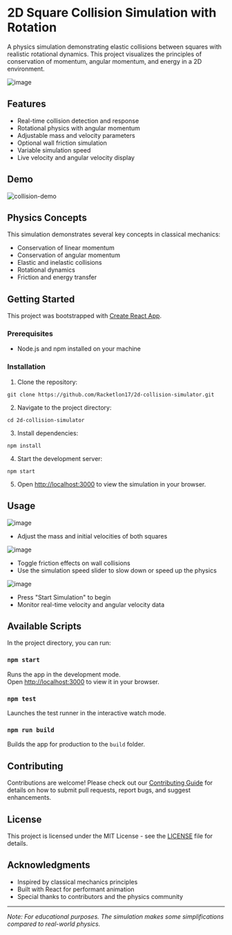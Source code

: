 # 2D Square Collision Simulation with Rotation

A physics simulation demonstrating elastic collisions between squares with realistic rotational dynamics. This project visualizes the principles of conservation of momentum, angular momentum, and energy in a 2D environment.

![image](https://github.com/user-attachments/assets/5e41962f-ca1d-4eb2-b985-614f51148a27)


## Features

- Real-time collision detection and response
- Rotational physics with angular momentum
- Adjustable mass and velocity parameters
- Optional wall friction simulation
- Variable simulation speed
- Live velocity and angular velocity display

## Demo

![collision-demo](https://github.com/user-attachments/assets/2bfe347e-8839-4818-b0b0-9c5cd243ff67)



## Physics Concepts

This simulation demonstrates several key concepts in classical mechanics:
- Conservation of linear momentum
- Conservation of angular momentum
- Elastic and inelastic collisions
- Rotational dynamics
- Friction and energy transfer

## Getting Started

This project was bootstrapped with [Create React App](https://github.com/facebook/create-react-app).

### Prerequisites

- Node.js and npm installed on your machine

### Installation

1. Clone the repository:
```
git clone https://github.com/Racketlon17/2d-collision-simulator.git
```

2. Navigate to the project directory:
```
cd 2d-collision-simulator
```

3. Install dependencies:
```
npm install
```

4. Start the development server:
```
npm start
```

5. Open [http://localhost:3000](http://localhost:3000) to view the simulation in your browser.

## Usage

![image](https://github.com/user-attachments/assets/480bd1ce-c206-467e-8620-84cba0ad6182)
- Adjust the mass and initial velocities of both squares

![image](https://github.com/user-attachments/assets/3605a652-ab6d-4354-9c9b-285f0693cdc0)
- Toggle friction effects on wall collisions
- Use the simulation speed slider to slow down or speed up the physics

![image](https://github.com/user-attachments/assets/af301064-aa73-428b-875a-fd4d90aaea90)
- Press "Start Simulation" to begin
- Monitor real-time velocity and angular velocity data

## Available Scripts

In the project directory, you can run:

### `npm start`

Runs the app in the development mode.\
Open [http://localhost:3000](http://localhost:3000) to view it in your browser.

### `npm test`

Launches the test runner in the interactive watch mode.

### `npm run build`

Builds the app for production to the `build` folder.

## Contributing

Contributions are welcome! Please check out our [Contributing Guide](CONTRIBUTING.md) for details on how to submit pull requests, report bugs, and suggest enhancements.

## License

This project is licensed under the MIT License - see the [LICENSE](LICENSE) file for details.

## Acknowledgments

- Inspired by classical mechanics principles
- Built with React for performant animation
- Special thanks to contributors and the physics community

---

*Note: For educational purposes. The simulation makes some simplifications compared to real-world physics.*
